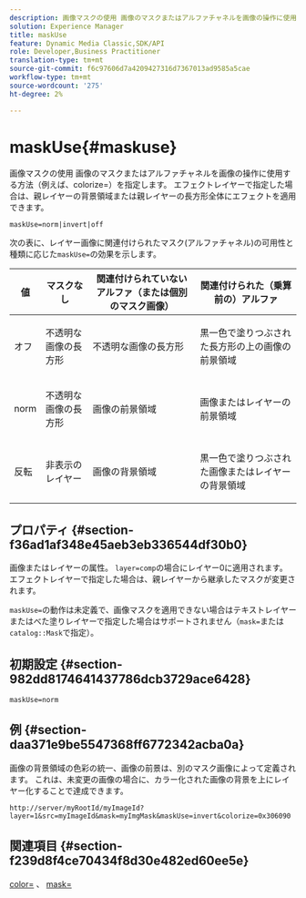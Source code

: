 ```yaml
---
description: 画像マスクの使用 画像のマスクまたはアルファチャネルを画像の操作に使用する方法（例えば、colorize=）を指定します。 エフェクトレイヤーで指定した場合は、親レイヤーの背景領域または親レイヤーの長方形全体にエフェクトを適用できます。
solution: Experience Manager
title: maskUse
feature: Dynamic Media Classic,SDK/API
role: Developer,Business Practitioner
translation-type: tm+mt
source-git-commit: f6c97606d7a4209427316d7367013ad9585a5cae
workflow-type: tm+mt
source-wordcount: '275'
ht-degree: 2%

---
```



# maskUse{#maskuse}

画像マスクの使用 画像のマスクまたはアルファチャネルを画像の操作に使用する方法（例えば、colorize=）を指定します。 エフェクトレイヤーで指定した場合は、親レイヤーの背景領域または親レイヤーの長方形全体にエフェクトを適用できます。

`maskUse=norm|invert|off`

次の表に、レイヤー画像に関連付けられたマスク(アルファチャネル)の可用性と種類に応じた`maskUse=`の効果を示します。

<table id="table_B765F6A765F548948531AF26DA0B4360"> 
 <thead> 
  <tr> 
   <th class="entry"> <b> 値</b> </th> 
   <th class="entry"> <b> マスクなし</b> </th> 
   <th class="entry"> <b> 関連付けられていないアルファ（または個別のマスク画像）</b> </th> 
   <th class="entry"> <b> 関連付けられた（乗算前の）アルファ</b> </th> 
  </tr> 
 </thead>
 <tbody> 
  <tr> 
   <td> <p> <span class="codeph"> オフ </span> </p> </td> 
   <td> <p> 不透明な画像の長方形 </p> </td> 
   <td> <p> 不透明な画像の長方形 </p> </td> 
   <td> <p> 黒一色で塗りつぶされた長方形の上の画像の前景領域 </p> </td> 
  </tr> 
  <tr> 
   <td> <p> <span class="codeph"> norm  </span> </p> </td> 
   <td> <p> 不透明な画像の長方形 </p> </td> 
   <td> <p> 画像の前景領域 </p> </td> 
   <td> <p> 画像またはレイヤーの前景領域 </p> </td> 
  </tr> 
  <tr> 
   <td> <p> <span class="codeph"> 反転  </span> </p> </td> 
   <td> <p> 非表示のレイヤー </p> </td> 
   <td> <p> 画像の背景領域 </p> </td> 
   <td> <p> 黒一色で塗りつぶされた画像またはレイヤーの背景領域 </p> </td> 
  </tr> 
 </tbody> 
</table>

## プロパティ {#section-f36ad1af348e45aeb3eb336544df30b0}

画像またはレイヤーの属性。 `layer=comp`の場合にレイヤー0に適用されます。 エフェクトレイヤーで指定した場合は、親レイヤーから継承したマスクが変更されます。

`maskUse=`の動作は未定義で、画像マスクを適用できない場合はテキストレイヤーまたはべた塗りレイヤーで指定した場合はサポートされません（`mask=`または`catalog::Mask`で指定）。

## 初期設定 {#section-982dd8174641437786dcb3729ace6428}

`maskUse=norm`

## 例 {#section-daa371e9be5547368ff6772342acba0a}

画像の背景領域の色彩の統一、画像の前景は、別のマスク画像によって定義されます。 これは、未変更の画像の場合に、カラー化された画像の背景を上にレイヤー化することで達成できます。

`http://server/myRootId/myImageId?layer=1&src=myImageId&mask=myImgMask&maskUse=invert&colorize=0x306090`

## 関連項目 {#section-f239d8f4ce70434f8d30e482ed60ee5e}

[color=](/help/aem-is-ir-api/is-api/http-ref/image-serving-api-ref/c-http-protocol-reference/c-data-types/r-is-http-color.md) 、 [mask=](../../../../../is-api/http-ref/image-serving-api-ref/c-http-protocol-reference/c-command-reference/r-mask.md#reference-922254e027404fb890b850e2723ee06e)
